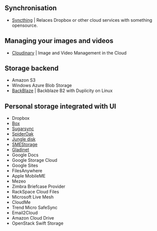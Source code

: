 ## Synchronisation

* [Syncthing](https://docs.syncthing.net/) | Relaces Dropbox or other cloud services with something opensource.

## Managing your images and videos

* [Cloudinary](https://cloudinary.com/) | Image and Video Management in the Cloud

## Storage backend

* Amazon S3
* Windows Azure Blob Storage
* [BackBlaze](https://help.backblaze.com/hc/en-us/articles/115001518354-How-to-configure-Backblaze-B2-with-Duplicity-on-Linux) | Backblaze B2 with Duplicity on Linux

## Personal storage integrated with UI

* Dropbox
* [Box](http://www.box.com/)
* [Sugarsync](https://www.sugarsync.com/sync_comparison.html)
* [SpiderOak](https://spideroak.com)
* [Jungle disk](http://www.jungledisk.com)
* [SMEStorage](http://smestorage.com)
* [Gladinet](https://www.gladinet.com/)
* Google Docs
* Google Storage Cloud
* Google Sites
* FilesAnywhere
* Apple MobileME
* Mezeo
* Zimbra Briefcase Provider
* RackSpace Cloud Files
* Microsoft Live Mesh
* CloudMe
* Trend Micro SafeSync
* Email2Cloud
* Amazon Cloud Drive
* OpenStack Swift Storage
